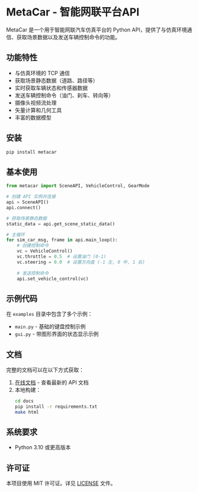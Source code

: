 # MetaCar - 智能网联平台API

MetaCar 是一个用于智能网联汽车仿真平台的 Python API，提供了与仿真环境通信、获取场景数据以及发送车辆控制命令的功能。

## 功能特性

- 与仿真环境的 TCP 通信
- 获取场景静态数据（道路、路径等）
- 实时获取车辆状态和传感器数据
- 发送车辆控制命令（油门、刹车、转向等）
- 摄像头视频流处理
- 矢量计算和几何工具
- 丰富的数据模型

## 安装

```bash
pip install metacar
```

## 基本使用

```python
from metacar import SceneAPI, VehicleControl, GearMode

# 创建 API 实例并连接
api = SceneAPI()
api.connect()

# 获取场景静态数据
static_data = api.get_scene_static_data()

# 主循环
for sim_car_msg, frame in api.main_loop():
    # 创建控制命令
    vc = VehicleControl()
    vc.throttle = 0.5  # 设置油门 (0-1)
    vc.steering = 0.0  # 设置方向盘 (-1 左, 0 中, 1 右)
    
    # 发送控制命令
    api.set_vehicle_control(vc)
```

## 示例代码

在 `examples` 目录中包含了多个示例：

- `main.py` - 基础的键盘控制示例
- `gui.py` - 带图形界面的状态显示示例

## 文档

完整的文档可以在以下方式获取：

1. [在线文档](https://autodrive-api-python.readthedocs.io/zh-cn/latest/) - 查看最新的 API 文档
2. 本地构建：
   ```bash
   cd docs
   pip install -r requirements.txt
   make html
   ```

## 系统要求

- Python 3.10 或更高版本

## 许可证

本项目使用 MIT 许可证。详见 [LICENSE](LICENSE) 文件。
